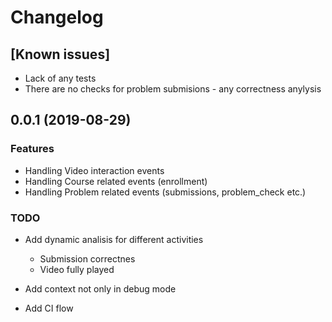 # Changelog

## [Known issues]
- Lack of any tests
- There are no checks for problem submisions - any correctness anylysis


## 0.0.1 (2019-08-29)

### Features
- Handling Video interaction events
- Handling Course related events (enrollment)
- Handling Problem related events (submissions, problem_check etc.)

### TODO
- Add dynamic analisis for different activities
 
   - Submission correctnes
   - Video fully played

- Add context not only in debug mode
- Add CI flow